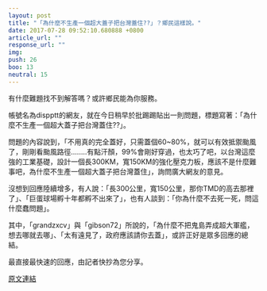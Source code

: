 ```yaml
---
layout: post
title: "「為什麼不生產一個超大蓋子把台灣蓋住??」？鄉民這樣說。"
date: 2017-07-28 09:52:10.680888 +0800
article_url: ""
response_url: ""
img: 
push: 26
boo: 13
neutral: 15
---
```


有什麼難題找不到解答嗎？或許鄉民能為你服務。

帳號名為dispptt的網友，就在今日稍早於批踢踢貼出一則問題，標題寫著：「為什麼不生產一個超大蓋子把台灣蓋住??」。

問題的內容說到，「不用真的完全蓋好，只需蓋個60~80%，就可以有效抵禦颱風了，剛剛看颱風路徑........有點汗顏，99%會剛好穿過，也太巧了吧，以台灣這麼強的工業基礎，設計一個長300KM，寬150KM的強化壓克力板，應該不是什麼難事吧，為什麼不生產一個超大蓋子把台灣蓋住」，詢問廣大網友的意見。

沒想到回應陸續增多，有人說：「長300公里，寬150公里，那你TMD的高去那裡了」、「巨蛋球場孵十年都孵不出來了」，也有人談到：「你為什麼不去死一死，問這什麼蠢問題」。

其中，「grandzxcv」與「gibson72」所說的，「為什麼不把鬼島弄成超大軍艦，想去哪就去哪」、「太有遠見了，政府應該請你去蓋」，或許正好是眾多回應的總結。

最直接最快速的回應，由記者快抄為您分享。

<a href = "https://www.ptt.cc/bbs/Gossiping/M.1501195369.A.C3B.html">原文連結</a>

